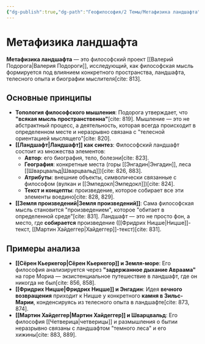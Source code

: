 ```yaml
---
{"dg-publish":true,"dg-path":"Геофилософия/2 Темы/Метафизика ландшафта","permalink":"/geofilosofiya/2-temy/metafizika-landshafta/"}
---
```




# Метафизика ландшафта

**Метафизика ландшафта** — это философский проект [[Валерий Подорога\|Валерия Подороги]], исследующий, как философская мысль формируется под влиянием конкретного пространства, ландшафта, телесного опыта и биографии мыслителя[cite: 813].

## Основные принципы

- **Топология философского мышления**: Подорога утверждает, что **"всякая мысль пространственна"**[cite: 819]. Мышление — это не абстрактный процесс, а деятельность, которая всегда происходит в определенном месте и неразрывно связана с "телесной ориентацией мыслящего"[cite: 820].
- **[[Ландшафт\|Ландшафт]] как синтез**: Философский ландшафт состоит из множества элементов:
    - **Автор**: его биография, тело, болезни[cite: 823].
    - **География**: конкретные места (горы [[Энгадин\|Энгадин]], леса [[Шварцвальд\|Шварцвальд]])[cite: 826, 883].
    - **Атрибуты**: внешние объекты, символически связанные с философом (вулкан и [[Эмпедокл\|Эмпедокл]])[cite: 824].
    - **Текст и концепты**: произведение, которое собирает все эти элементы воедино[cite: 828, 829].
- **[[Земля произведений\|Земля произведений]]**: Сама философская мысль становится "произведением", которое "обитает в определенной среде"[cite: 831]. Ландшафт — это не просто фон, а место, где **собирается** произведение ([[Фридрих Ницше\|Ницше]]-текст, [[Мартин Хайдеггер\|Хайдеггер]]-текст)[cite: 831].

## Примеры анализа
- **[[Сёрен Кьеркегор\|Сёрен Кьеркегор]] и Земля-море**: Его философия анализируется через **"задержанное дыхание Авраама"** на горе Мориа — экзистенциальное путешествие в ландшафт, где он никогда не был[cite: 856, 858].
- **[[Фридрих Ницше\|Фридрих Ницше]] и Энгадин**: Идея **вечного возвращения** приходит к Ницше у конкретного **камня в Зильс-Марии**, конденсируясь из телесного опыта в ландшафте[cite: 873, 874].
- **[[Мартин Хайдеггер\|Мартин Хайдеггер]] и Шварцвальд**: Его философия [[Четверица\|четверицы]] и размышления о бытии неразрывно связаны с ландшафтом "темного леса" и его хижины[cite: 883, 889].


